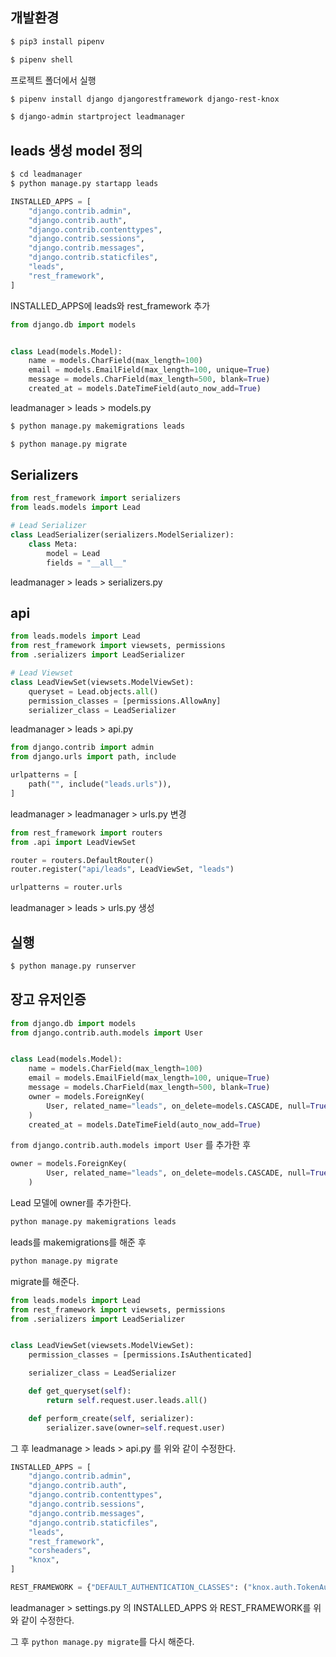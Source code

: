## 개발환경

```bash
$ pip3 install pipenv
```

```bash
$ pipenv shell
```

프로젝트 폴더에서 실행

```bash
$ pipenv install django djangorestframework django-rest-knox
```

```bash
$ django-admin startproject leadmanager
```

## leads 생성 model 정의

```bash
$ cd leadmanager
$ python manage.py startapp leads
```

```python
INSTALLED_APPS = [
    "django.contrib.admin",
    "django.contrib.auth",
    "django.contrib.contenttypes",
    "django.contrib.sessions",
    "django.contrib.messages",
    "django.contrib.staticfiles",
    "leads",
    "rest_framework",
]
```

INSTALLED_APPS에 leads와 rest_framework 추가

```python
from django.db import models


class Lead(models.Model):
    name = models.CharField(max_length=100)
    email = models.EmailField(max_length=100, unique=True)
    message = models.CharField(max_length=500, blank=True)
    created_at = models.DateTimeField(auto_now_add=True)
```

leadmanager > leads > models.py

```bash
$ python manage.py makemigrations leads
```

```bash
$ python manage.py migrate
```

## Serializers

```python
from rest_framework import serializers
from leads.models import Lead

# Lead Serializer
class LeadSerializer(serializers.ModelSerializer):
    class Meta:
        model = Lead
        fields = "__all__"
```

leadmanager > leads > serializers.py

## api

```python
from leads.models import Lead
from rest_framework import viewsets, permissions
from .serializers import LeadSerializer

# Lead Viewset
class LeadViewSet(viewsets.ModelViewSet):
    queryset = Lead.objects.all()
    permission_classes = [permissions.AllowAny]
    serializer_class = LeadSerializer
```

leadmanager > leads > api.py

```python
from django.contrib import admin
from django.urls import path, include

urlpatterns = [
    path("", include("leads.urls")),
]
```

leadmanager > leadmanager > urls.py 변경

```python
from rest_framework import routers
from .api import LeadViewSet

router = routers.DefaultRouter()
router.register("api/leads", LeadViewSet, "leads")

urlpatterns = router.urls
```

leadmanager > leads > urls.py 생성

## 실행

```bash
$ python manage.py runserver
```

## 장고 유저인증

```python
from django.db import models
from django.contrib.auth.models import User


class Lead(models.Model):
    name = models.CharField(max_length=100)
    email = models.EmailField(max_length=100, unique=True)
    message = models.CharField(max_length=500, blank=True)
    owner = models.ForeignKey(
        User, related_name="leads", on_delete=models.CASCADE, null=True
    )
    created_at = models.DateTimeField(auto_now_add=True)
```

`from django.contrib.auth.models import User` 를 추가한 후

```python
owner = models.ForeignKey(
        User, related_name="leads", on_delete=models.CASCADE, null=True
    )
```

Lead 모델에 owner를 추가한다.

```bash
python manage.py makemigrations leads
```

leads를 makemigrations를 해준 후

```bash
python manage.py migrate
```

migrate를 해준다.

```python
from leads.models import Lead
from rest_framework import viewsets, permissions
from .serializers import LeadSerializer


class LeadViewSet(viewsets.ModelViewSet):
    permission_classes = [permissions.IsAuthenticated]

    serializer_class = LeadSerializer

    def get_queryset(self):
        return self.request.user.leads.all()

    def perform_create(self, serializer):
        serializer.save(owner=self.request.user)
```

그 후 leadmanage > leads > api.py 를 위와 같이 수정한다.

```python
INSTALLED_APPS = [
    "django.contrib.admin",
    "django.contrib.auth",
    "django.contrib.contenttypes",
    "django.contrib.sessions",
    "django.contrib.messages",
    "django.contrib.staticfiles",
    "leads",
    "rest_framework",
    "corsheaders",
    "knox",
]

REST_FRAMEWORK = {"DEFAULT_AUTHENTICATION_CLASSES": ("knox.auth.TokenAuthentication")}
```

leadmanager > settings.py 의 INSTALLED_APPS 와 REST_FRAMEWORK를 위와 같이 수정한다.

그 후 `python manage.py migrate`를 다시 해준다.
